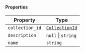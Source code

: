 #### Properties

| Property                                   | Type                                         |
| ------------------------------------------ | -------------------------------------------- |
| <a id="collection_id"></a> `collection_id` | [`CollectionId`](./api_html/CollectionId.md) |
| <a id="description"></a> `description`     | `null` \| `string`                           |
| <a id="name"></a> `name`                   | `string`                                     |
